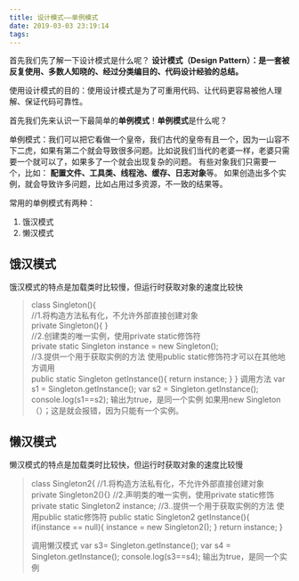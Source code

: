 ```yaml
---
title: 设计模式——单例模式
date: 2019-03-03 23:19:14
tags:
---
```

首先我们先了解一下设计模式是什么呢？
**设计模式（Design Pattern）：是一套被反复使用、多数人知晓的、经过分类编目的、代码设计经验的总结。**
 
 使用设计模式的目的：使用设计模式是为了可重用代码、让代码更容易被他人理解、保证代码可靠性。

首先我们先来认识一下最简单的**单例模式**！**单例模式**是什么呢？

单例模式：我们可以把它看做一个皇帝，我们古代的皇帝有且一个，因为一山容不下二虎，如果有第二个就会导致很多问题。比如说我们当代的老婆一样，老婆只需要一个就可以了，如果多了一个就会出现复杂的问题。
有些对象我们只需要一个，比如：
**配置文件、工具类、线程池、缓存、日志对象**等。
如果创造出多个实例，就会导致许多问题，比如占用过多资源，不一致的结果等。 
<!--more-->
常用的单例模式有两种：

 1. 饿汉模式
 2. 懒汉模式

## 饿汉模式
饿汉模式的特点是加载类时比较慢，但运行时获取对象的速度比较快

> class Singleton(){ 	
> 	//1.将构造方法私有化，不允许外部直接创建对象 	
> 	private Singleton(){
> 		} 	
> 	//2.创建类的唯一实例，使用private static修饰符 		
> private static Singleton instance = new Singleton(); 		
> //3.提供一个用于获取实例的方法 使用public static修饰符才可以在其他地方调用 		
> public static Singleton getInstance(){
> 		   	return instance;
> 		   	} 	} 
> 调用方法
>  var s1 = Singleton.getInstance(); 
>  var s2 = Singleton.getInstance(); 
>  console.log(s1==s2); 输出为true，是同一个实例
>   如果用new Singleton（）；这是就会报错，因为只能有一个实例。

## 懒汉模式
懒汉模式的特点是加载类时比较快，但运行时获取对象的速度比较慢

> class Singleton2{
>  		//1.将构造方法私有化，不允许外部直接创建对象 
>  	private Singleton2(){}
>  //2.声明类的唯一实例，使用private static修饰
>  private static Singleton2 instance;
>  //3..提供一个用于获取实例的方法 使用public static修饰符
>  public static Singleton2 getInstance(){
>  if(instance == null){
>  	instance = new Singleton2();
>  }
>  return instance;
> }
>  
>  调用懒汉模式
>  var s3= Singleton.getInstance(); 
>  var s4 = Singleton.getInstance(); 
>  console.log(s3==s4); 输出为true，是同一个实例